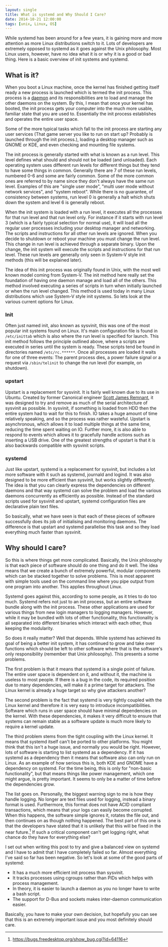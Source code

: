 ```yaml
---
layout: single
title: What is systemd and Why Should I Care?
date: 2014-10-21 12:00:00
tags: [unix, Linux, OS]
---
```


While systemd has been around for a few years, it is gaining more and more
attention as more Linux distributions switch to it. Lots of developers are
extremely opposed to systemd as it goes against the Unix philosophy. Most Linux
users, however, have no idea what it is or why it is a good or bad thing. Here
is a basic overview of init systems and systemd. 

## What is it?

When you boot a Linux machine, once the kernel has finished getting itself ready a new 
process is launched which is termed the init process. This process is a
[daemon](https://en.wikipedia.org/wiki/Daemon_%28computing%29) and its responsibilities 
are to load and manage the other daemons on the system. By this, I mean that
once your kernel has booted, the init process gets your computer into the much
more usable, familiar state that you are used to. Essentially the init process
establishes and operates the entire user space. 

Some of the more typical tasks which fall to the init process are starting any
user services (That game server you like to run on start up? Probably is launched
through the init process.), loading a desktop manager such as GNOME or KDE, and
even checking and mounting file systems. 

The init process is generally started with what is known as a run level. This
level defines what should and should not be loaded (and unloaded). Each
operating system uses different run levels for different things but they tend to
have some things in common. Generally there are 7 of these run levels, numbered
0-6 and some are fairly common. Some of the more common ones are referred to by
name since they don't always have the same run level. Examples of this are
"single user mode", "multi user mode without network services", and "system 
reboot". While there is no guarantee, of consistency between systems, run level 
0 is generally a halt which shuts down the system and level 6 is generally
reboot. 

When the init system is loaded with a run level, it executes all the processes
for that run level and that run level only. For instance if it starts with run
level 3 (which is a fairly typical selection for normal use), it will load all
the regular user processes including your desktop manager and networking. The
scripts and instructions for all other run levels are ignored. When
you decide to shutdown or reboot your machine you must change the run level.
This change in run level is achieved through a separate binary. Upon the change,
the init system will execute the scripts and instructions for that run level.
These run levels are generally only seen in System-V style init methods (this
will be explained later). 

The idea of this init process was originally found in Unix, with the most well
known model coming from System-V. The init method here really set the foundation
of having one daemon manage and load all of the others. This method involved
executing a series of scripts in turn when initially launched or when the run
level changed. This method is used today in many Linux distributions which use
System-V style init systems. So lets look at the various current options for
Linux. 

### Init
Often just named init, also known as sysvinit, this was one of the most popular
init systems found on Linux. It's main configuration file is found in 
`/etc/inittab` which is also where the run level is specified for launch. This
init method follows the principle outlined above, where a scripts are executed
in series until the system is ready. These scripts tend be found in directories
named `/etc/rc.******`. Once all processes are loaded it waits for one of three 
events: The parent process dies, a power failure signal or a request via 
`/sbin/telinit` to change the run level (for example, on shutdown).

### upstart
Upstart is a replacement for sysvinit. It is fairly well known due to its use in
Ubuntu. Created by former Canonical engineer [Scott James
Remnant](https://en.wikipedia.org/wiki/Scott_James_Remnant), it was designed to
try and remove as much of the serial architecture of sysvinit as possible. In
sysvinit, if something is loaded from HDD then the entire system had to wait for
this to finish. IO takes a huge amount of time relatively speaking, and so the
process was rather wasteful. Upstart is asynchronous, which allows it to load
multiple things at the same time, reducing the time spent waiting on IO. Further
more, it is also able to respond to events which allows it to gracefully handle
actions such as inserting a USB drive. One of the greatest strengths of upstart
is that it is also backwards compatible with sysvinit scripts. 

### systemd
Just like upstart, systemd is a replacement for sysvinit, but includes a lot 
more software with it such as systemd, journald and logind. It was also designed 
to be more efficient than sysvinit, but works slightly differently. The idea is
that you can clearly express the dependencies on different daemons and that way
systemd can solve the problem and load the various daemons concurrently as
efficiently as possible. Instead of the standard scripts used for sysvinit and
upstart, systemd configuration files are declarative plain text files. 


So basically, what we have seen is that each of these pieces of software
successfully does its job of initialising and monitoring daemons. The difference
is that upstart and systemd parallelise this task and so they load everything
much faster than sysvinit. 


## Why should I care?

So this is where things get more complicated. Basically, the Unix philosophy is
that each piece of software should do one thing and do it well. The idea means
that we create a bunch of extremely powerful, modular components which can be
stacked together to solve problems. This is most apparent with simple tools used
on the command line where you pipe output from one program into another. This
applies throughout Linux.

Systemd goes against this, according to some people, as it tries to do too much.
Systemd refers not just to an init process, but an entire software bundle along
with the init process. These other applications are used for various things from
new login managers to logging managers. However, while it may be bundled with 
lots of other functionality, this functionality is all separated into different 
binaries which interact with each other, thus keeping the modularity.

So does it really matter? Well that depends. While systemd has achieved its goal 
of being a better init system, it has continued to grow and take over functions 
which should be left to other software where that is the software's only 
responsibility (remember that Unix philosophy). This presents a some problems. 

The first problem is that it means that systemd is a single point of failure. 
The entire user space is dependent on it, and without it, the machine is 
useless to most people. If there is a bug in the code, its required position
due to many dependencies, will make it a prime target for attackers. The Linux
kernel is already a huge target so why give attackers another? 

The second problem is the fact that systemd is very tightly coupled with the 
Linux kernel and therefore it is very easy to introduce incompatibilities. 
Software which runs in user space should have minimal dependencies on the 
kernel. With these dependencies, it makes it very difficult to ensure that 
systems can remain stable as a software update is much more likely to require
a kernel update. 

The third problem stems from the tight coupling with the Linux kernel. It means
that systemd itself can't be ported to other platforms. You might think that
this isn't a huge issue, and normally you would be right. However, lots of
software is starting to list systemd as a dependency. If it has systemd as a
dependency then it means that software also can only run on Linux. As an example
of how serious this is, both KDE and GNOME have a dependency on systemd. For the
time being, this is only for "non-basic functionality", but that means things
like power management, which one might argue, is pretty important. It seems to
only be a matter of time before the dependencies grow. 

The list goes on. Personally, the biggest warning sign to me is how they handle
logging. No longer are text files used for logging, instead a binary format is
used. Furthermore, this format does not have ACID compliant transactions, which
means that your logs can easily become corrupted. When this happens, the software
simple ignores it, rotates the file out, and then continues on as though nothing
happened. The best part of this one is that the developers have stated that it
is unlikely that this will be fixed in the near future.[^journald] If such a
critical component can't get logging right, what chance do they have for
everything else?

I set out when writing this post to try and give a balanced view on systemd and
I have to admit that I have completely failed so far. Almost everything I've 
said so far has been negative. So let's look at some of the good parts of
systemd:

* It has a much more efficient init process than sysvinit. 
* It tracks processes using cgroups rather than PIDs which helps with process
management. 
* In theory, it is easier to launch a daemon as you no longer have to write
a bash script.
* The support for D-Bus and sockets makes inter-daemon communication easier.


Basically, you have to make your own decision, but hopefully you can see that
this is an extremely important issue and you most definitely should care. 



[^journald]:<https://bugs.freedesktop.org/show_bug.cgi?id=64116>
